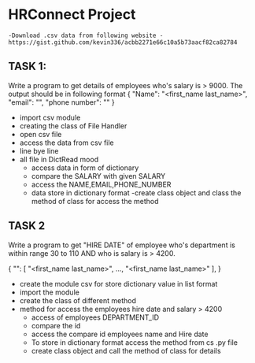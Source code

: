 # HRConnect Project

    -Download .csv data from following website -https://gist.github.com/kevin336/acbb2271e66c10a5b73aacf82ca82784

## TASK 1:
Write a program to get details of employees who's salary is > 9000. The output should
be in following format
{
"Name": "<first_name last_name>",
"email": "<email>",
"phone number": "<phone number without DOT>"
}
- import csv module
- creating the class of File Handler
- open csv file 
- access the data from csv file
- line bye line 
- all file in DictRead mood
  - access data in form of dictionary
  - compare the SALARY with given SALARY
  - access the NAME,EMAIL,PHONE_NUMBER
  - data store in dictionary format
-create class object and class the method of class for access the method

## TASK 2

Write a program to get "HIRE DATE" of employee who's department is within range 30
to 110 AND who is salary is > 4200.


{
"<HIRE DATE in YYYY-MM-DD format>": [
"<first_name last_name>",
...,
"<first_name last_name>"
],
}

- create the module csv for store dictionary value in list format
- import the module
- create the class of different method
- method for access the employees hire date and salary > 4200
  - access of employees DEPARTMENT_ID
  - compare the id 
  - access the compare id employees name and Hire date 
  - To store in dictionary format access the method from cs .py file 
  - create class object and call the method of class for details
